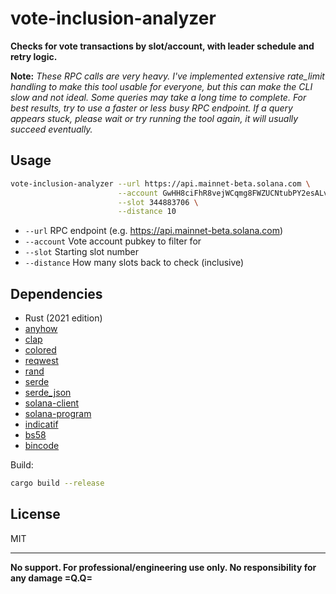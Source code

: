 # vote-inclusion-analyzer

**Checks for vote transactions by slot/account, with leader schedule and retry logic.**

**Note:**
_These RPC calls are very heavy. I've implemented extensive rate_limit handling to make this tool usable for everyone, but this can make the CLI slow and not ideal. Some queries may take a long time to complete. For best results, try to use a faster or less busy RPC endpoint. If a query appears stuck, please wait or try running the tool again, it will usually succeed eventually._

## Usage

```sh
vote-inclusion-analyzer --url https://api.mainnet-beta.solana.com \
                        --account GwHH8ciFhR8vejWCqmg8FWZUCNtubPY2esALvy5tBvji \
                        --slot 344883706 \
                        --distance 10
```

- `--url`      RPC endpoint (e.g. https://api.mainnet-beta.solana.com)
- `--account`  Vote account pubkey to filter for
- `--slot`     Starting slot number
- `--distance` How many slots back to check (inclusive)

## Dependencies

- Rust (2021 edition)
- [anyhow](https://crates.io/crates/anyhow)
- [clap](https://crates.io/crates/clap)
- [colored](https://crates.io/crates/colored)
- [reqwest](https://crates.io/crates/reqwest)
- [rand](https://crates.io/crates/rand)
- [serde](https://crates.io/crates/serde)
- [serde_json](https://crates.io/crates/serde_json)
- [solana-client](https://crates.io/crates/solana-client)
- [solana-program](https://crates.io/crates/solana-program)
- [indicatif](https://crates.io/crates/indicatif)
- [bs58](https://crates.io/crates/bs58)
- [bincode](https://crates.io/crates/bincode)

Build:

```sh
cargo build --release
```

## License

MIT

---
**No support. For professional/engineering use only. No responsibility for any damage =Q.Q=**
